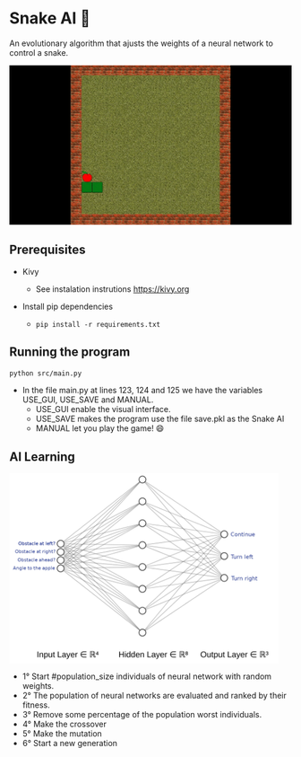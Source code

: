 # Snake AI :snake:

An evolutionary algorithm that ajusts the weights of a neural network to control a snake. 

<p align="center">
  <a href="Snake AI">
    <img src="https://github.com/PauloLemgruberJeunon/AI_Snake/blob/master/snake_ai.gif?raw=true" />
  </a>
</p>

## Prerequisites

* Kivy  
  * See instalation instrutions https://kivy.org

* Install pip dependencies  
  * ```pip install -r requirements.txt```

## Running the program
```
python src/main.py
```

* In the file main.py at lines 123, 124 and 125 we have the variables USE_GUI, USE_SAVE and MANUAL. 
  * USE_GUI enable the visual interface.
  * USE_SAVE makes the program use the file save.pkl as the Snake AI
  * MANUAL let you play the game! :smile:

## AI Learning  
  <img src="nn.png" align="center" width="480">

- 1° Start #population_size individuals of neural network with random weights.
- 2° The population of neural networks are evaluated and ranked by their fitness.
- 3° Remove some percentage of the population worst individuals.
- 4° Make the crossover
- 5° Make the mutation
- 6° Start a new generation


